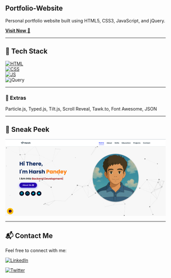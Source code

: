 ## Portfolio-Website
Personal portfolio website built using HTML5, CSS3, JavaScript, and jQuery.

<a href="https://portfolioharshpandey.vercel.app/" target="_blank">**Visit Now** 🚀</a>

---

## 📌 Tech Stack
[![HTML](https://img.shields.io/badge/html5%20-%23E34F26.svg?&style=for-the-badge&logo=html5&logoColor=white)](https://github.com/yourusername/Portfolio-Website/search?l=html)&nbsp;  
[![CSS](https://img.shields.io/badge/css3%20-%231572B6.svg?&style=for-the-badge&logo=css3&logoColor=white)](https://github.com/yourusername/Portfolio-Website/search?l=css)&nbsp;  
[![JS](https://img.shields.io/badge/javascript%20-%23323330.svg?&style=for-the-badge&logo=javascript&logoColor=%23F7DF1E)](https://github.com/yourusername/Portfolio-Website/search?l=javascript)&nbsp;  
<img alt="jQuery" src="https://img.shields.io/badge/jquery-%230769AD.svg?style=for-the-badge&logo=jquery&logoColor=white"/>

---

### 🎨 Extras
Particle.js, Typed.js, Tilt.js, Scroll Reveal, Tawk.to, Font Awesome, JSON

---

## 📸 Sneak Peek
![Portfolio Preview](assets/images/projects/SS.png)

---

## 📬 Contact Me

Feel free to connect with me:

[![LinkedIn](https://img.shields.io/badge/LinkedIn-0077B5?style=for-the-badge&logo=linkedin&logoColor=white)](https://www.linkedin.com/in/harshpandeyz)  

[![Twitter](https://img.shields.io/badge/Twitter-1DA1F2?style=for-the-badge&logo=twitter&logoColor=white)](https://x.com/Harsh__935)

